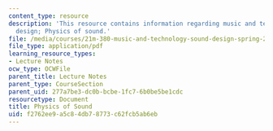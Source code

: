```yaml
---
content_type: resource
description: 'This resource contains information regarding music and technology: Sound
  design; Physics of sound.'
file: /media/courses/21m-380-music-and-technology-sound-design-spring-2016/f2762ee9a5c84db78773c62fcb5ab6eb_MIT21M_380S16_Lec05.pdf
file_type: application/pdf
learning_resource_types:
- Lecture Notes
ocw_type: OCWFile
parent_title: Lecture Notes
parent_type: CourseSection
parent_uid: 277a7be3-dc0b-bcbe-1fc7-6b0be5be1cdc
resourcetype: Document
title: Physics of Sound
uid: f2762ee9-a5c8-4db7-8773-c62fcb5ab6eb
---
```


